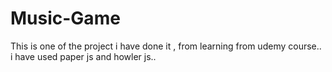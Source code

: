 # Music-Game
This is one of the project i have done it , from learning from udemy course.. i have used paper js and howler js..
